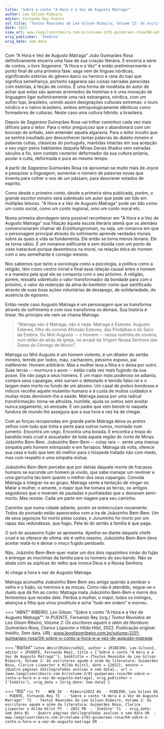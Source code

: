 ```yaml
---
title: 'Sobre o conto "A Hora e a Vez de Augusto Matraga"'
author: Leo Gilson Ribeiro
editor: Fernando Rey Puente
vol_title: 'Textos Reunidos de Leo Gilson Ribeiro, Volume II: Os escritores aquém e além da literatura: Guimarães Rosa, Clarice Lispector e Hilda Hilst'
date: 2022
view_url: www.leogilsonribeiro.com.br/volume-2/01-guimaraes-rosa/04-sobre-o-conto-a-hora-e-a-vez-de-augusto-matraga
orig_publisher: 'Inédito'
orig_date: Sem data
---
```


Com "A Hora e Vez de Augusto Matraga" João Guimarães Rosa definitivamente encerra uma fase de sua criação literária. E encerra a série de contos, o livro *Sagarana*. "A Hora e a Vez" é então preliminarmente o ponto final de uma primeira fase: saga vem de línguas nórdicas, significando estórias do gênero épico ou heroico e rana do tupi que significa semelhança, portanto sagarana são coisas narradas parecidas com estórias, à feição de contos. É uma forma de modéstia do autor de achar que estas são apenas arremedos de histórias e é uma inovação de linguagem ligar eufonicamente uma raíz estrangeira, nórdica, com um sufixo tupi, brasileiro, unindo assim designações culturais extremas: o louro nórdico e o nativo brasileiro, ambos antropologicamente idênticos como formadores de culturas. Neste caso uma cultura híbrida: a brasileira.

Depois de *Sagarana* Guimarães Rosa vai trilhar caminhos cada vez mais difíceis para o leitor. Para o leitor preguiçoso que o abandonará com um boncejo de enfado, sem entender aquela algaravia. Para o leitor inculto que se sentirá insultado por desconhecer tantas palavras do dialeto mineiro e palavras cultas, clássicas do português, mantidas intactas em sua acepção e seu vigor pelos habitantes daquela Minas Gerais ilhados sem estradas séculos a fio, sem contato cexterior deformador da sua cultura própria, poular e culta, deformada e pura ao mesmo tempo.

A partir de *Sagarana* Guimarães Rosa irá aproximar-se muito mais de Joyce e pesquisar *a linguagem*, aumentar o número de palavras novas que inventa para colher o voo de um pássaro, para descrever estados de espírito.

Como desde o primeiro conto, desde a primeira obra publicada, porém, o grande escritor mineiro será sobretudo um autor que pode ser lido em múltiplas leituras. "A Hora e a Vez de Augusto Matraga" pode ser lido como um conto social, como um conto regional, omo um conto moral etc.

Numa primeira abordagem seria possível reconhecer em "A Hora e a Vez de Augusto Matraga" sua filiação àquela escola literária alemã que os alemães convencionaram chamar de *Erziehungsroman*, ou seja, um romance em que o personagem principal através do sofrimento aprende verdades morais sobre as quais a vida se fundamenta. Ele então se torna menos leviano. Ele se torna sábio. É um romance edificante e sem dúvida com um ponto de vista inatacável porque desemboca na moral, na relação ética do homem com o seu semelhante e consigo mesmo.

Nós sabemos que tanto a sociologia como a psicologia, a política como a religião, têm como centro inicial e final essa relação causal entre o homem e a maneira pela qual ele se comporta com o seu próximo. A religião, porém, ressalta sobretudo o valor transformador da bondade para com o próximo, o valor da redenção da alma do benfeitor como que santificado através de suas boas ações voluntárias de desapego, de solidariedade, de ausência de egoismo.

Então neste caso Augusto Matraga é um personagem que se transforma através do sofrimento e com isso transforma os demais. Sua história é linear. No princípio ele nem se chama Matraga.

> "Matraga não é Matraga, não é nada. Matraga é Esteves. Augusto Esteves, filho do coronel Afonsão Esteves, das Pindaíbas e do Saco da Embira. Ou Nhô Augusto -- o homem -- nessa noitinha de novena, num leilão de atrás da igreja, no arraial da Virgem Nossa Senhora das Dores do Côrrego do Murici".

Matraga ou Nhô Augusto é um homem violento, é um ditador do sertão mineiro, temido por todos, mau, cachaceiro, péssimo esposo, pai indiferente. Homem arbitrário. Mas a mulher leva a filha e o deixa por outro. Suas terras -- murmura o povo -- estão cada vez mais fugindo da sua posse. Ele não paga a seus homens. E um major mais poderoso se adianta, compra seus capangas, eles surram o detestado e temido falso rei e o largam meio morto no fundo de um abismo. Um casal de pretos bondosos e míticos recolhe aquele mulambo humano e à custa de muitos cuidados e muitas rezas devolvem-lhe a saúde. Matraga passa por uma radical transformação: torna-se altruísta, humilde, ajuda os outros sem aceitar nunca pagamento, só amizade. E um padre que vem benzê-lo naquela fundura de mundo lhe assegura que a sua hora e vez há de chegar.

Com as forças recuperadas em grande parte Matraga deixa os pretos velhos com tudo que tinha e parte para outros rumos, montado num jumento. Encontra um cego. Encontra uma boiada. E encontra a tropa do bandido mais cruel e assustador de toda aquela região do norte de Minas: Joãzinho Bem-Bem. Joãozinho Bem-Bem -- coisa rara -- sente uma imensa simpatia pelo homem estropiado e em farrapos. Matraga dá volta, oferece sua casa e tudo que tem do melhor para o hóspede tratado não com medo, mas com respeito e uma simpatia mútua.

Joãozinho Bem-Bem percebe que por detrás daquele monte de fracasso humano se esconde um homem já vivido, que sabe manejar um revólver e uma garrucha tão bem quanto o melhor dos seus capangas. Convida Matraga a integrar-se ao grupo. Matraga sente a tentação de vingar-se. Matar a mulher, o amante, o major que lhe tomara as terras, os antigos seguidores que o moeram de pauladas e punhaladas que o deixaram semi-morto. Mas resiste. Cada um parte em viagem para seu caminho.

Caminho que numa cidade adiante, porém se entrecruzam novamente. Todos do povoado estão apavorados com a ira de Joãozinho Bem-Bem. Um de seus jagunços foi morto pelas costas, o Juruminho foi morto por um rapaz das redondezas, que fugiu. Pela lei do sertão a família é que paga.

O avô do assassino fujão se apresenta. Ajoelha-se diante daquele chefe cruel e se oferece de vítima: ele é velho mesmo, Joãozinho Bem-Bem deve aceitar matá-lo e deixar o moço fugido perdoado.

Não, Joãzinho Bem-Bem quer matar um dos dois rapazinhos irmão do fujão e entregar as mocinhas da família para os homens do seu bando. Não se abala com as súplicas do velho que invoca Deus e a Nossa Senhora.

Aí chega a hora e vez de Augusto Matraga.

Matraga aconselha Joãozinho Bem-Bem seu amigo querido a perdoar o velho e o fujão, os meninos e as moças. Como não é atendido, segue-se o duelo que dá fim ao conto: Matraga mata Joãozinho Bem-Bem e morre dos ferimentos que recebe dele. Perdoa a mulher, o major, todos os inimigos, abençoa a filha que virou prostituta e acha "tudo em ordem" e morreu.


=== "ABNT"
    RIBEIRO, Leo Gilson. "Sobre o conto "A Hora e a Vez de Augusto Matraga"". In PUENTE, Fernando Rey (org.) <em>Textos Reunidos de Leo Gilson Ribeiro, Volume 2: Os escritores aquém e além da literatura: Guimarães Rosa, Clarice Lispector e Hilda Hilst</em>, 2022. Publicação original: Inédito, Sem data. URL: <a href="yml_view_url">www.leogilsonribeiro.com.br/volume-2/01-guimaraes-rosa/04-sobre-o-conto-a-hora-e-a-vez-de-augusto-matraga</a>

=== "BibTeX"
    ```latex
    @misc{Ribeiro2022,
    author = {RIBEIRO, Leo Gilson},
    editor = {PUENTE, Fernando Rey},
    title = {'Sobre o conto "A Hora e a Vez de Augusto Matraga"'},
    booktitle = {Textos Reunidos de Leo Gilson Ribeiro, Volume 2: Os escritores aquém e além da literatura: Guimarães Rosa, Clarice Lispector e Hilda Hilst},
    date = {2022},
    annote = {Quatro páginas datilografadas avulsas e sem data},,
    url = {www.leogilsonribeiro.com.br/volume-2/01-guimaraes-rosa/04-sobre-o-conto-a-hora-e-a-vez-de-augusto-matraga},
    orig_publisher = {'Inédito'},
    orig_date = {orig_date: Sem data}
    }
    ```

=== "RIS"
    ```ris
    TY  - WEB
    ID  - Ribeiro2022
    AU  - RIBEIRO, Leo Gilson
    ED  - PUENTE, Fernando Rey
    TI  - 'Sobre o conto "A Hora e a Vez de Augusto Matraga"'
    T2  - Textos Reunidos de Leo Gilson Ribeiro, Volume 2: Os escritores aquém e além da literatura: Guimarães Rosa, Clarice Lispector e Hilda Hilst
    PY  - 2022
    PB  - 'Inédito'
    Y1  - orig_date: Sem data
    N1  - Quatro páginas datilografadas avulsas e sem data
    UR  - www.leogilsonribeiro.com.br/volume-2/01-guimaraes-rosa/04-sobre-o-conto-a-hora-e-a-vez-de-augusto-matraga
    ER  - 
    ```
